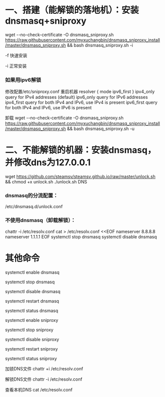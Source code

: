# 一、搭建（能解锁的落地机）：安装dnsmasq+sniproxy
wget --no-check-certificate -O dnsmasq_sniproxy.sh https://raw.githubusercontent.com/myxuchangbin/dnsmasq_sniproxy_install/master/dnsmasq_sniproxy.sh && bash dnsmasq_sniproxy.sh -i

-f 快速安装

-i 正常安装

### 如果用ipv6解锁
修改配置/etc/sniproxy.conf 重启机器
resolver {
     mode ipv6_first
 }
ipv4_only   query for IPv4 addresses (default)
ipv6_only   query for IPv6 addresses
ipv4_first  query for both IPv4 and IPv6, use IPv4 is present
ipv6_first  query for both IPv4 and IPv6, use IPv6 is present

卸载
wget --no-check-certificate -O dnsmasq_sniproxy.sh https://raw.githubusercontent.com/myxuchangbin/dnsmasq_sniproxy_install/master/dnsmasq_sniproxy.sh && bash dnsmasq_sniproxy.sh -u

# 二、不能解锁的机器：安装dnsmasq，并修改dns为127.0.0.1
wget https://github.com/steamsv/steamsv.github.io/raw/master/unlock.sh && chmod +x unlock.sh
./unlock.sh DNS

### dnsmasq的分流配置：
/etc/dnsmasq.d/unlock.conf

### 不使用dnsmasq（卸载解锁）：
chattr -i /etc/resolv.conf
cat > /etc/resolv.conf <<EOF
nameserver 8.8.8.8
nameserver 1.1.1.1
EOF
systemctl stop dnsmasq
systemctl disable dnsmasq

# 其他命令
systemctl enable dnsmasq

systemctl stop dnsmasq
                             
systemctl disable dnsmasq
                             
systemctl restart dnsmasq
                             
systemctl status dnsmasq

                             
systemctl enable sniproxy
                             
systemctl stop sniproxy
                             
systemctl disable sniproxy
                             
systemctl restart sniproxy
                             
systemctl status sniproxy
                             

加锁DNS文件
chattr +i /etc/resolv.conf

解锁DNS文件
chattr -i /etc/resolv.conf

查看本机DNS
cat /etc/resolv.conf
